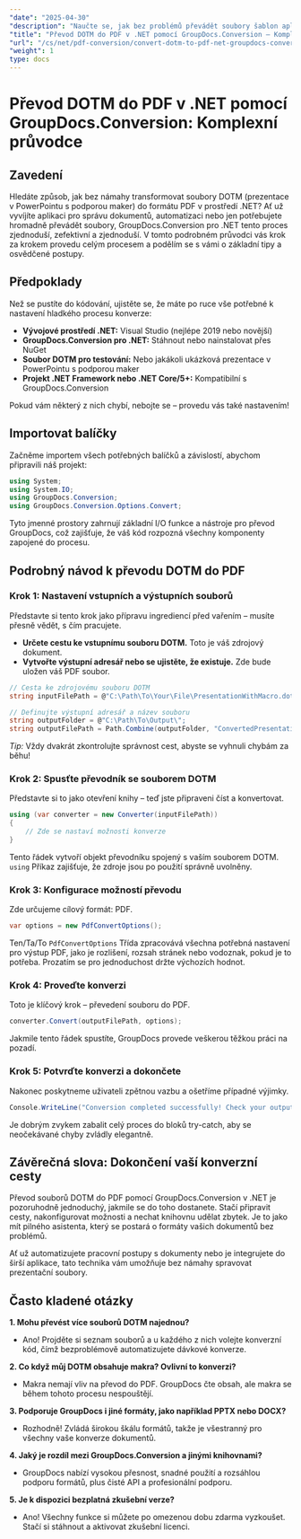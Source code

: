 ```yaml
---
"date": "2025-04-30"
"description": "Naučte se, jak bez problémů převádět soubory šablon aplikace Microsoft Word (.dotm) do PDF pomocí výkonné knihovny GroupDocs.Conversion pro .NET. Zefektivněte správu dokumentů."
"title": "Převod DOTM do PDF v .NET pomocí GroupDocs.Conversion – Komplexní průvodce"
"url": "/cs/net/pdf-conversion/convert-dotm-to-pdf-net-groupdocs-conversion/"
"weight": 1
type: docs
---
```

# Převod DOTM do PDF v .NET pomocí GroupDocs.Conversion: Komplexní průvodce

## Zavedení

Hledáte způsob, jak bez námahy transformovat soubory DOTM (prezentace v PowerPointu s podporou maker) do formátu PDF v prostředí .NET? Ať už vyvíjíte aplikaci pro správu dokumentů, automatizaci nebo jen potřebujete hromadně převádět soubory, GroupDocs.Conversion pro .NET tento proces zjednoduší, zefektivní a zjednoduší. V tomto podrobném průvodci vás krok za krokem provedu celým procesem a podělím se s vámi o základní tipy a osvědčené postupy.

## Předpoklady

Než se pustíte do kódování, ujistěte se, že máte po ruce vše potřebné k nastavení hladkého procesu konverze:

- **Vývojové prostředí .NET:** Visual Studio (nejlépe 2019 nebo novější)
- **GroupDocs.Conversion pro .NET:** Stáhnout nebo nainstalovat přes NuGet
- **Soubor DOTM pro testování:** Nebo jakákoli ukázková prezentace v PowerPointu s podporou maker
- **Projekt .NET Framework nebo .NET Core/5+:** Kompatibilní s GroupDocs.Conversion

Pokud vám některý z nich chybí, nebojte se – provedu vás také nastavením!


## Importovat balíčky

Začněme importem všech potřebných balíčků a závislostí, abychom připravili náš projekt:

```csharp
using System;
using System.IO;
using GroupDocs.Conversion;
using GroupDocs.Conversion.Options.Convert;
```

Tyto jmenné prostory zahrnují základní I/O funkce a nástroje pro převod GroupDocs, což zajišťuje, že váš kód rozpozná všechny komponenty zapojené do procesu.


## Podrobný návod k převodu DOTM do PDF

### Krok 1: Nastavení vstupních a výstupních souborů

Představte si tento krok jako přípravu ingrediencí před vařením – musíte přesně vědět, s čím pracujete.

- **Určete cestu ke vstupnímu souboru DOTM.** Toto je váš zdrojový dokument.
- **Vytvořte výstupní adresář nebo se ujistěte, že existuje.** Zde bude uložen váš PDF soubor.

```csharp
// Cesta ke zdrojovému souboru DOTM
string inputFilePath = @"C:\Path\To\Your\File\PresentationWithMacro.dotm";

// Definujte výstupní adresář a název souboru
string outputFolder = @"C:\Path\To\Output\";
string outputFilePath = Path.Combine(outputFolder, "ConvertedPresentation.pdf");
```

*Tip:* Vždy dvakrát zkontrolujte správnost cest, abyste se vyhnuli chybám za běhu!

### Krok 2: Spusťte převodník se souborem DOTM

Představte si to jako otevření knihy – teď jste připraveni číst a konvertovat.

```csharp
using (var converter = new Converter(inputFilePath))
{
    // Zde se nastaví možnosti konverze
}
```

Tento řádek vytvoří objekt převodníku spojený s vaším souborem DOTM. `using` Příkaz zajišťuje, že zdroje jsou po použití správně uvolněny.

### Krok 3: Konfigurace možností převodu

Zde určujeme cílový formát: PDF.

```csharp
var options = new PdfConvertOptions();
```

Ten/Ta/To `PdfConvertOptions` Třída zpracovává všechna potřebná nastavení pro výstup PDF, jako je rozlišení, rozsah stránek nebo vodoznak, pokud je to potřeba. Prozatím se pro jednoduchost držte výchozích hodnot.

### Krok 4: Proveďte konverzi

Toto je klíčový krok – převedení souboru do PDF.

```csharp
converter.Convert(outputFilePath, options);
```

Jakmile tento řádek spustíte, GroupDocs provede veškerou těžkou práci na pozadí.

### Krok 5: Potvrďte konverzi a dokončete

Nakonec poskytneme uživateli zpětnou vazbu a ošetříme případné výjimky.

```csharp
Console.WriteLine("Conversion completed successfully! Check your output at: " + outputFilePath);
```

Je dobrým zvykem zabalit celý proces do bloků try-catch, aby se neočekávané chyby zvládly elegantně.


## Závěrečná slova: Dokončení vaší konverzní cesty

Převod souborů DOTM do PDF pomocí GroupDocs.Conversion v .NET je pozoruhodně jednoduchý, jakmile se do toho dostanete. Stačí připravit cesty, nakonfigurovat možnosti a nechat knihovnu udělat zbytek. Je to jako mít pilného asistenta, který se postará o formáty vašich dokumentů bez problémů.

Ať už automatizujete pracovní postupy s dokumenty nebo je integrujete do širší aplikace, tato technika vám umožňuje bez námahy spravovat prezentační soubory.


## Často kladené otázky

**1. Mohu převést více souborů DOTM najednou?**  
- Ano! Projděte si seznam souborů a u každého z nich volejte konverzní kód, čímž bezproblémově automatizujete dávkové konverze.

**2. Co když můj DOTM obsahuje makra? Ovlivní to konverzi?**  
- Makra nemají vliv na převod do PDF. GroupDocs čte obsah, ale makra se během tohoto procesu nespouštějí.

**3. Podporuje GroupDocs i jiné formáty, jako například PPTX nebo DOCX?**  
- Rozhodně! Zvládá širokou škálu formátů, takže je všestranný pro všechny vaše konverze dokumentů.

**4. Jaký je rozdíl mezi GroupDocs.Conversion a jinými knihovnami?**  
- GroupDocs nabízí vysokou přesnost, snadné použití a rozsáhlou podporu formátů, plus čisté API a profesionální podporu.

**5. Je k dispozici bezplatná zkušební verze?**  
- Ano! Všechny funkce si můžete po omezenou dobu zdarma vyzkoušet. Stačí si stáhnout a aktivovat zkušební licenci.